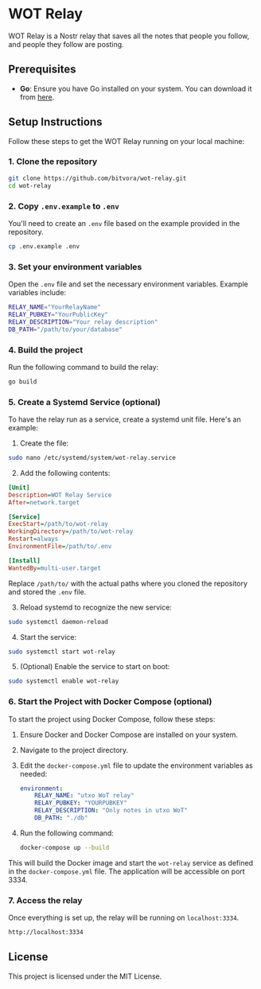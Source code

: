 # WOT Relay

WOT Relay is a Nostr relay that saves all the notes that people you follow, and people they follow are posting.

## Prerequisites

- **Go**: Ensure you have Go installed on your system. You can download it from [here](https://golang.org/dl/).

## Setup Instructions

Follow these steps to get the WOT Relay running on your local machine:

### 1. Clone the repository

```bash
git clone https://github.com/bitvora/wot-relay.git
cd wot-relay
```

### 2. Copy `.env.example` to `.env`

You'll need to create an `.env` file based on the example provided in the repository.

```bash
cp .env.example .env
```

### 3. Set your environment variables

Open the `.env` file and set the necessary environment variables. Example variables include:

```bash
RELAY_NAME="YourRelayName"
RELAY_PUBKEY="YourPublicKey"
RELAY_DESCRIPTION="Your relay description"
DB_PATH="/path/to/your/database"
```

### 4. Build the project

Run the following command to build the relay:

```bash
go build
```

### 5. Create a Systemd Service (optional)

To have the relay run as a service, create a systemd unit file. Here's an example:

1. Create the file:

```bash
sudo nano /etc/systemd/system/wot-relay.service
```

2. Add the following contents:

```ini
[Unit]
Description=WOT Relay Service
After=network.target

[Service]
ExecStart=/path/to/wot-relay
WorkingDirectory=/path/to/wot-relay
Restart=always
EnvironmentFile=/path/to/.env

[Install]
WantedBy=multi-user.target
```

Replace `/path/to/` with the actual paths where you cloned the repository and stored the `.env` file.

3. Reload systemd to recognize the new service:

```bash
sudo systemctl daemon-reload
```

4. Start the service:

```bash
sudo systemctl start wot-relay
```

5. (Optional) Enable the service to start on boot:

```bash
sudo systemctl enable wot-relay
```

### 6. Start the Project with Docker Compose (optional)

To start the project using Docker Compose, follow these steps:

1. Ensure Docker and Docker Compose are installed on your system.
2. Navigate to the project directory.
3. Edit the `docker-compose.yml` file to update the environment variables as needed:

    ```yaml
    environment:
        RELAY_NAME: "utxo WoT relay"
        RELAY_PUBKEY: "YOURPUBKEY"
        RELAY_DESCRIPTION: "Only notes in utxo WoT"
        DB_PATH: "./db"
    ```

4. Run the following command:

    ```sh
    docker-compose up --build
    ```

This will build the Docker image and start the `wot-relay` service as defined in the `docker-compose.yml` file. The application will be accessible on port 3334.


### 7. Access the relay

Once everything is set up, the relay will be running on `localhost:3334`.

```bash
http://localhost:3334
```

## License

This project is licensed under the MIT License.
